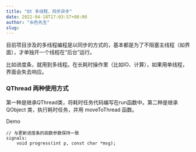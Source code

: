 ```yaml
---
title: "Qt 多线程、同步异步"
date: 2022-04-18T17:03:57+08:00
author: "糸色先生"
slug: 
---
```


目前项目涉及的多线程编程是以同步的方式的，基本都是为了不阻塞主线程（如界面），才单独开一个线程在“后台”运行。

比如进度条，就用到多线程。在长耗时操作里（比如IO、计算），如果用单线程，界面会失去响应。


### QThread 两种使用方式

第一种是继承QThread类，将耗时任务代码编写在run函数中。第二种是继承 QObject 类，执行耗时任务，并用 moveToThread 函数。

Demo

```
// 与更新进度条的函数参数保持一致
signals:
    void progress(int p, const char *msg);

```